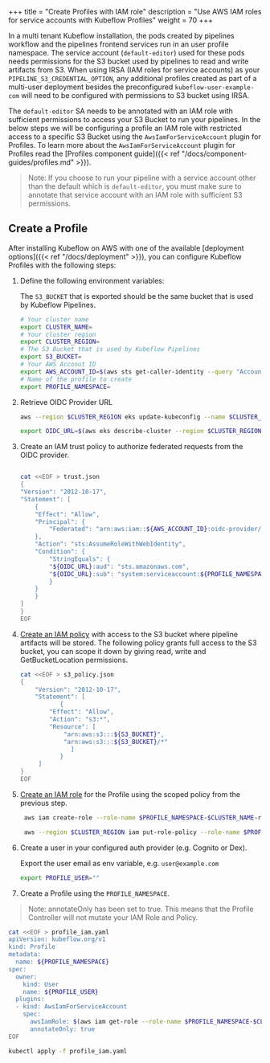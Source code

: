 +++
title = "Create Profiles with IAM role"
description = "Use AWS IAM roles for service accounts with Kubeflow Profiles"
weight = 70
+++

In a multi tenant Kubeflow installation, the pods created by pipelines workflow and the pipelines frontend services run in an user profile namespace. The service account (`default-editor`) used for these pods needs permissions for the S3 bucket used by pipelines to read and write artifacts from S3. When using IRSA (IAM roles for service accounts) as your `PIPELINE_S3_CREDENTIAL_OPTION`, any additional profiles created as part of a multi-user deployment besides the preconfigured `kubeflow-user-example-com` will need to be configured with permissions to S3 bucket using IRSA.

The `default-editor` SA needs to be annotated with an IAM role with sufficient permissions to access your S3 Bucket to run your pipelines. In the below steps we will be configuring a profile an IAM role with restricted access to a specific S3 Bucket using the `AwsIamForServiceAccount` plugin for Profiles. To learn more about the `AwsIamForServiceAccount` plugin for Profiles read the [Profiles component guide]({{< ref "/docs/component-guides/profiles.md" >}}).

> Note: If you choose to run your pipeline with a service account other than the default which is `default-editor`, you must make sure to annotate that service account with an IAM role with sufficient S3 permissions.

## Create a Profile

After installing Kubeflow on AWS with one of the available [deployment options]({{< ref "/docs/deployment" >}}), you can configure Kubeflow Profiles with the following steps:

1. Define the following environment variables:
   
   The `S3_BUCKET` that is exported should be the same bucket that is used by Kubeflow Pipelines.
   ```bash
   # Your cluster name
   export CLUSTER_NAME=
   # Your cluster region
   export CLUSTER_REGION=
   # The S3 Bucket that is used by Kubeflow Pipelines
   export S3_BUCKET=
   # Your AWS Acconut ID
   export AWS_ACCOUNT_ID=$(aws sts get-caller-identity --query "Account" --output text)
   # Name of the profile to create
   export PROFILE_NAMESPACE=
   ```
2. Retrieve OIDC Provider URL

   ```bash
   aws --region $CLUSTER_REGION eks update-kubeconfig --name $CLUSTER_NAME

   export OIDC_URL=$(aws eks describe-cluster --region $CLUSTER_REGION --name $CLUSTER_NAME  --query "cluster.identity.oidc.issuer" --output text | cut -c9-)
   ```

3. Create an IAM trust policy to authorize federated requests from the OIDC provider.

   ```bash

   cat <<EOF > trust.json
   {
   "Version": "2012-10-17",
   "Statement": [
       {
       "Effect": "Allow",
       "Principal": {
           "Federated": "arn:aws:iam::${AWS_ACCOUNT_ID}:oidc-provider/${OIDC_URL}"
       },
       "Action": "sts:AssumeRoleWithWebIdentity",
       "Condition": {
           "StringEquals": {
           "${OIDC_URL}:aud": "sts.amazonaws.com",
           "${OIDC_URL}:sub": "system:serviceaccount:${PROFILE_NAMESPACE}:default-editor"
           }
       }
       }
   ]
   }
   EOF
   ```

4. [Create an IAM policy](https://docs.aws.amazon.com/IAM/latest/UserGuide/access_policies_create.html) with access to the S3 bucket where pipeline artifacts will be stored. The following policy grants full access to the S3 bucket, you can scope it down by giving read, write and GetBucketLocation permissions.
    ```bash
    cat <<EOF > s3_policy.json
    {
        "Version": "2012-10-17",
        "Statement": [
               {
            "Effect": "Allow",
            "Action": "s3:*",
            "Resource": [
                "arn:aws:s3:::${S3_BUCKET}",
                "arn:aws:s3:::${S3_BUCKET}/*"
                  ]
               }
         ]
    }
    EOF
    ```
5. [Create an IAM role](https://docs.aws.amazon.com/IAM/latest/UserGuide/id_roles_create.html) for the Profile using the scoped policy from the previous step.

   ```bash
    aws iam create-role --role-name $PROFILE_NAMESPACE-$CLUSTER_NAME-role --assume-role-policy-document file://trust.json

    aws --region $CLUSTER_REGION iam put-role-policy --role-name $PROFILE_NAMESPACE-$CLUSTER_NAME-role --policy-name kf-$PROFILE_NAMESPACE-pipeline-s3 --policy-document file://s3_policy.json  
    ```

6. Create a user in your configured auth provider (e.g. Cognito or Dex).

   Export the user email as env variable, e.g. `user@example.com`

   ```bash
   export PROFILE_USER=""
   ```

7. Create a Profile using the `PROFILE_NAMESPACE`.

> Note: annotateOnly has been set to true. This means that the Profile Controller will not mutate your IAM Role and Policy.
   ```bash
   cat <<EOF > profile_iam.yaml
   apiVersion: kubeflow.org/v1
   kind: Profile
   metadata:
     name: ${PROFILE_NAMESPACE}
   spec:
     owner:
       kind: User
       name: ${PROFILE_USER}
     plugins:
     - kind: AwsIamForServiceAccount
       spec:
         awsIamRole: $(aws iam get-role --role-name $PROFILE_NAMESPACE-$CLUSTER_NAME-role --output text --query 'Role.Arn')
         annotateOnly: true
   EOF

   kubectl apply -f profile_iam.yaml
   ```